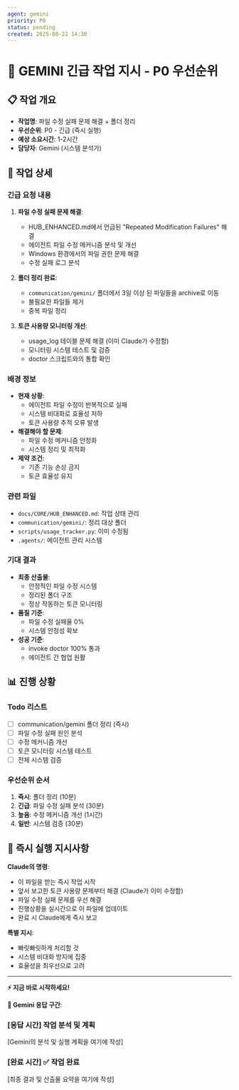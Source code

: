 ```yaml
---
agent: gemini
priority: P0
status: pending
created: 2025-08-22 14:30
---
```


# 🚨 GEMINI 긴급 작업 지시 - P0 우선순위

## 📋 작업 개요
- **작업명**: 파일 수정 실패 문제 해결 + 폴더 정리
- **우선순위**: P0 - 긴급 (즉시 실행)
- **예상 소요시간**: 1-2시간
- **담당자**: Gemini (시스템 분석가)

## 🎯 작업 상세

### 긴급 요청 내용

1. **파일 수정 실패 문제 해결**:
   - HUB_ENHANCED.md에서 언급된 "Repeated Modification Failures" 해결
   - 에이전트 파일 수정 메커니즘 분석 및 개선
   - Windows 환경에서의 파일 권한 문제 해결
   - 수정 실패 로그 분석

2. **폴더 정리 완료**:
   - `communication/gemini/` 폴더에서 3일 이상 된 파일들을 archive로 이동
   - 불필요한 파일들 제거
   - 중복 파일 정리

3. **토큰 사용량 모니터링 개선**:
   - usage_log 테이블 문제 해결 (이미 Claude가 수정함)
   - 모니터링 시스템 테스트 및 검증
   - doctor 스크립트와의 통합 확인

### 배경 정보
- **현재 상황**: 
  - 에이전트 파일 수정이 반복적으로 실패
  - 시스템 비대화로 효율성 저하
  - 토큰 사용량 추적 오류 발생
- **해결해야 할 문제**: 
  - 파일 수정 메커니즘 안정화
  - 시스템 정리 및 최적화
- **제약 조건**: 
  - 기존 기능 손상 금지
  - 토큰 효율성 유지

### 관련 파일
- `docs/CORE/HUB_ENHANCED.md`: 작업 상태 관리
- `communication/gemini/`: 정리 대상 폴더
- `scripts/usage_tracker.py`: 이미 수정됨
- `.agents/`: 에이전트 관리 시스템

### 기대 결과
- **최종 산출물**: 
  - 안정적인 파일 수정 시스템
  - 정리된 폴더 구조
  - 정상 작동하는 토큰 모니터링
- **품질 기준**: 
  - 파일 수정 실패율 0%
  - 시스템 안정성 확보
- **성공 기준**: 
  - invoke doctor 100% 통과
  - 에이전트 간 협업 원활

## 📊 진행 상황

### Todo 리스트
- [ ] communication/gemini 폴더 정리 (즉시)
- [ ] 파일 수정 실패 원인 분석
- [ ] 수정 메커니즘 개선
- [ ] 토큰 모니터링 시스템 테스트
- [ ] 전체 시스템 검증

### 우선순위 순서
1. **즉시**: 폴더 정리 (10분)
2. **긴급**: 파일 수정 실패 분석 (30분) 
3. **높음**: 수정 메커니즘 개선 (1시간)
4. **일반**: 시스템 검증 (30분)

## 🚀 즉시 실행 지시사항

**Claude의 명령**:
- 이 파일을 받는 즉시 작업 시작
- 앞서 보고한 토큰 사용량 문제부터 해결 (Claude가 이미 수정함)
- 파일 수정 실패 문제를 우선 해결
- 진행상황을 실시간으로 이 파일에 업데이트
- 완료 시 Claude에게 즉시 보고

**특별 지시**:
- 빠릿빠릿하게 처리할 것
- 시스템 비대화 방지에 집중
- 효율성을 최우선으로 고려

---

**⚡ 지금 바로 시작하세요!**

**💬 Gemini 응답 구간**:

### [응답 시간] 작업 분석 및 계획

[Gemini의 분석 및 실행 계획을 여기에 작성]

### [완료 시간] ✅ 작업 완료

[최종 결과 및 산출물 요약을 여기에 작성]